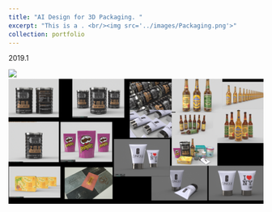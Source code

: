 ```yaml
---
title: "AI Design for 3D Packaging. "
excerpt: "This is a . <br/><img src='../images/Packaging.png'>"
collection: portfolio
---
```

2019.1

<img src='../images/Packaging.png'>
<img src='../images/Packaging2.png'>
